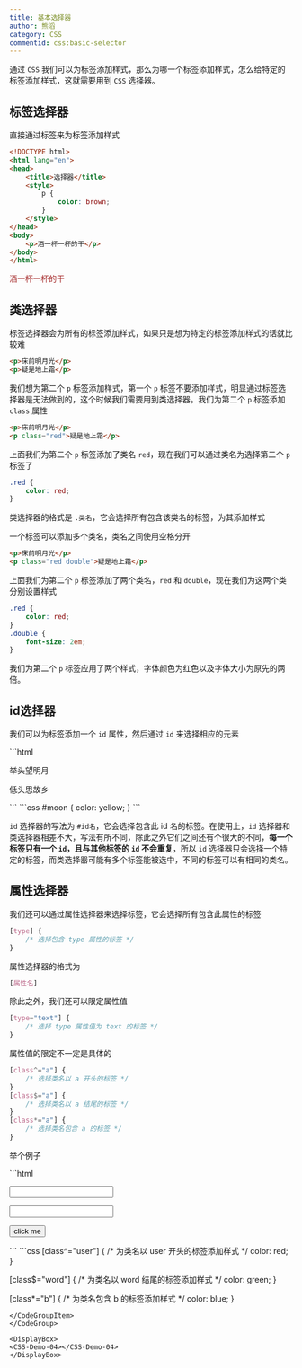 ```yaml
---
title: 基本选择器
author: 熊滔
category: CSS
commentid: css:basic-selector
---
```


通过 `CSS` 我们可以为标签添加样式，那么为哪一个标签添加样式，怎么给特定的标签添加样式，这就需要用到 `CSS` 选择器。

## 标签选择器

直接通过标签来为标签添加样式

```html {6-8}
<!DOCTYPE html>
<html lang="en">
<head>
    <title>选择器</title>
    <style>
        p {
            color: brown;
        }
    </style>
</head>
<body>
    <p>酒一杯一杯的干</p>
</body>
</html>
```

<DisplayBox>
<style scoped>
    .tag_p {
    	color: brown;
    }
</style>
<p class="tag_p">酒一杯一杯的干</p>
</DisplayBox>

## 类选择器

标签选择器会为所有的标签添加样式，如果只是想为特定的标签添加样式的话就比较难

```html
<p>床前明月光</p>
<p>疑是地上霜</p>
```

我们想为第二个 `p` 标签添加样式，第一个 `p` 标签不要添加样式，明显通过标签选择器是无法做到的，这个时候我们需要用到类选择器。我们为第二个 `p` 标签添加 `class` 属性

```html
<p>床前明月光</p>
<p class="red">疑是地上霜</p>
```

上面我们为第二个 `p` 标签添加了类名 `red`，现在我们可以通过类名为选择第二个 `p` 标签了

```css
.red {
    color: red;
}
```

类选择器的格式是 `.类名`，它会选择所有包含该类名的标签，为其添加样式

<DisplayBox>
<CSS-Demo-01></CSS-Demo-01>
</DisplayBox>

一个标签可以添加多个类名，类名之间使用空格分开

```html
<p>床前明月光</p>
<p class="red double">疑是地上霜</p>
```

上面我们为第二个 `p` 标签添加了两个类名，`red` 和 `double`，现在我们为这两个类分别设置样式

```css
.red {
    color: red;
}
.double {
    font-size: 2em;
}
```

<DisplayBox>

<CSS-Demo-02></CSS-Demo-02>

</DisplayBox>

我们为第二个 `p` 标签应用了两个样式，字体颜色为红色以及字体大小为原先的两倍。

## id选择器

我们可以为标签添加一个 `id` 属性，然后通过 `id` 来选择相应的元素

<CodeGroup>
<CodeGroupItem title="html" active>
```html
<p id="moon">举头望明月</p>
<p>低头思故乡</p>
```
</CodeGroupItem>

<CodeGroupItem title="css">
```css
#moon {
 color: yellow;
}
```
</CodeGroupItem>
</CodeGroup>

<DisplayBox>

<CSS-Demo-03></CSS-Demo-03>

</DisplayBox>

`id` 选择器的写法为 `#id名`，它会选择包含此 id 名的标签。在使用上，`id` 选择器和类选择器相差不大，写法有所不同，除此之外它们之间还有个很大的不同，**每一个标签只有一个 `id`，且与其他标签的 `id` 不会重复**，所以 `id` 选择器只会选择一个特定的标签，而类选择器可能有多个标签能被选中，不同的标签可以有相同的类名。

## 属性选择器

我们还可以通过属性选择器来选择标签，它会选择所有包含此属性的标签

```css
[type] {
    /* 选择包含 type 属性的标签 */
}
```

属性选择器的格式为

```css
[属性名]
```

除此之外，我们还可以限定属性值

```css
[type="text"] {
    /* 选择 type 属性值为 text 的标签 */
}
```

属性值的限定不一定是具体的

```css
[class^="a"] {
    /* 选择类名以 a 开头的标签 */
}
[class$="a"] {
    /* 选择类名以 a 结尾的标签 */
}
[class*="a"] {
    /* 选择类名包含 a 的标签 */
}
```

举个例子

<CodeGroup>
<CodeGroupItem title="html" active>
```html
<form action="">
    <p><input type="text" class="username"></p>
    <p><input type="password" class="password"></p>
    <p><input type="button" value="click me" class="btn"></p>
</form>
```
</CodeGroupItem>

<CodeGroupItem title="css">
```css
[class^="user"] {
    /* 为类名以 user 开头的标签添加样式 */
    color: red;
}

[class$="word"] {
    /* 为类名以 word 结尾的标签添加样式 */
    color: green;
}

[class*="b"] {
    /* 为类名包含 b 的标签添加样式 */
    color: blue;
}
```
</CodeGroupItem>
</CodeGroup>

<DisplayBox>
<CSS-Demo-04></CSS-Demo-04>
</DisplayBox>


